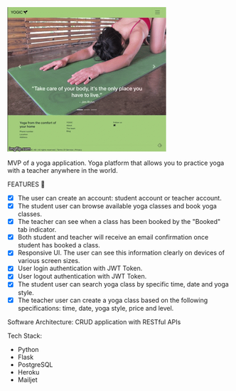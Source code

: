 ![YOGIC](yogicdemo.gif)

MVP of a yoga application.
Yoga platform that allows you to practice yoga with a teacher anywhere in the world.

 FEATURES 🎯

* [x] The user can create an account: student account or teacher account.
* [x] The student user can browse available yoga classes and book yoga classes.
* [x] The teacher can see when a class has been booked by the "Booked" tab indicator.
* [x] Both student and teacher will receive an email confirmation once student has booked a class.
* [x] Responsive UI. The user can see this information clearly on devices of various screen sizes.
* [x] User login authentication with JWT Token. 
* [x] User logout authentication with JWT Token. 
* [x] The student user can search yoga class by specific time, date and yoga style.
* [x] The teacher user can create a yoga class based on the following specifications: time, date, yoga style, price and level.

Software Architecture:
CRUD application with RESTful APIs

Tech Stack:
- Python
- Flask
- PostgreSQL
- Heroku
- Mailjet
